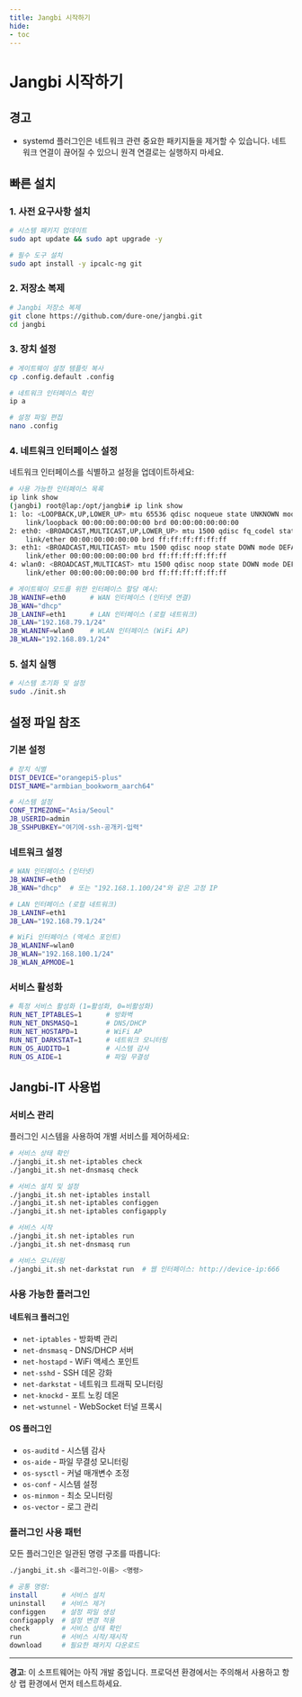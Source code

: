 ```yaml
---
title: Jangbi 시작하기
hide:
- toc
---
```


# Jangbi 시작하기

## 경고

* systemd 플러그인은 네트워크 관련 중요한 패키지들을 제거할 수 있습니다. 네트워크 연결이 끊어질 수 있으니 원격 연결로는 실행하지 마세요.

## 빠른 설치

### 1. 사전 요구사항 설치

```bash
# 시스템 패키지 업데이트
sudo apt update && sudo apt upgrade -y

# 필수 도구 설치
sudo apt install -y ipcalc-ng git
```

### 2. 저장소 복제

```bash
# Jangbi 저장소 복제
git clone https://github.com/dure-one/jangbi.git
cd jangbi
```

### 3. 장치 설정

```bash
# 게이트웨이 설정 템플릿 복사
cp .config.default .config

# 네트워크 인터페이스 확인
ip a

# 설정 파일 편집
nano .config
```

### 4. 네트워크 인터페이스 설정

네트워크 인터페이스를 식별하고 설정을 업데이트하세요:

```bash
# 사용 가능한 인터페이스 목록
ip link show
(jangbi) root@lap:/opt/jangbi# ip link show
1: lo: <LOOPBACK,UP,LOWER_UP> mtu 65536 qdisc noqueue state UNKNOWN mode DEFAULT group default qlen 1000
    link/loopback 00:00:00:00:00:00 brd 00:00:00:00:00:00
2: eth0: <BROADCAST,MULTICAST,UP,LOWER_UP> mtu 1500 qdisc fq_codel state UP mode DEFAULT group default qlen 1000
    link/ether 00:00:00:00:00:00 brd ff:ff:ff:ff:ff:ff
3: eth1: <BROADCAST,MULTICAST> mtu 1500 qdisc noop state DOWN mode DEFAULT group default qlen 1000
    link/ether 00:00:00:00:00:00 brd ff:ff:ff:ff:ff:ff
4: wlan0: <BROADCAST,MULTICAST> mtu 1500 qdisc noop state DOWN mode DEFAULT group default qlen 1000
    link/ether 00:00:00:00:00:00 brd ff:ff:ff:ff:ff:ff

# 게이트웨이 모드를 위한 인터페이스 할당 예시:
JB_WANINF=eth0      # WAN 인터페이스 (인터넷 연결)
JB_WAN="dhcp"
JB_LANINF=eth1      # LAN 인터페이스 (로컬 네트워크)
JB_LAN="192.168.79.1/24"
JB_WLANINF=wlan0    # WLAN 인터페이스 (WiFi AP)
JB_WLAN="192.168.89.1/24"
```

### 5. 설치 실행

```bash
# 시스템 초기화 및 설정
sudo ./init.sh
```

## 설정 파일 참조

### 기본 설정

```bash
# 장치 식별
DIST_DEVICE="orangepi5-plus"
DIST_NAME="armbian_bookworm_aarch64"

# 시스템 설정
CONF_TIMEZONE="Asia/Seoul"
JB_USERID=admin
JB_SSHPUBKEY="여기에-ssh-공개키-입력"
```

### 네트워크 설정

```bash
# WAN 인터페이스 (인터넷)
JB_WANINF=eth0
JB_WAN="dhcp"  # 또는 "192.168.1.100/24"와 같은 고정 IP

# LAN 인터페이스 (로컬 네트워크)
JB_LANINF=eth1
JB_LAN="192.168.79.1/24"

# WiFi 인터페이스 (액세스 포인트)
JB_WLANINF=wlan0
JB_WLAN="192.168.100.1/24"
JB_WLAN_APMODE=1
```

### 서비스 활성화

```bash
# 특정 서비스 활성화 (1=활성화, 0=비활성화)
RUN_NET_IPTABLES=1      # 방화벽
RUN_NET_DNSMASQ=1       # DNS/DHCP
RUN_NET_HOSTAPD=1       # WiFi AP
RUN_NET_DARKSTAT=1      # 네트워크 모니터링
RUN_OS_AUDITD=1         # 시스템 감사
RUN_OS_AIDE=1           # 파일 무결성
```

## Jangbi-IT 사용법

### 서비스 관리

플러그인 시스템을 사용하여 개별 서비스를 제어하세요:

```bash
# 서비스 상태 확인
./jangbi_it.sh net-iptables check
./jangbi_it.sh net-dnsmasq check

# 서비스 설치 및 설정
./jangbi_it.sh net-iptables install
./jangbi_it.sh net-iptables configgen
./jangbi_it.sh net-iptables configapply

# 서비스 시작
./jangbi_it.sh net-iptables run
./jangbi_it.sh net-dnsmasq run

# 서비스 모니터링
./jangbi_it.sh net-darkstat run  # 웹 인터페이스: http://device-ip:666
```

### 사용 가능한 플러그인

#### 네트워크 플러그인
- `net-iptables` - 방화벽 관리
- `net-dnsmasq` - DNS/DHCP 서버
- `net-hostapd` - WiFi 액세스 포인트
- `net-sshd` - SSH 데몬 강화
- `net-darkstat` - 네트워크 트래픽 모니터링
- `net-knockd` - 포트 노킹 데몬
- `net-wstunnel` - WebSocket 터널 프록시

#### OS 플러그인
- `os-auditd` - 시스템 감사
- `os-aide` - 파일 무결성 모니터링
- `os-sysctl` - 커널 매개변수 조정
- `os-conf` - 시스템 설정
- `os-minmon` - 최소 모니터링
- `os-vector` - 로그 관리

### 플러그인 사용 패턴

모든 플러그인은 일관된 명령 구조를 따릅니다:

```bash
./jangbi_it.sh <플러그인-이름> <명령>

# 공통 명령:
install      # 서비스 설치
uninstall    # 서비스 제거
configgen    # 설정 파일 생성
configapply  # 설정 변경 적용
check        # 서비스 상태 확인
run          # 서비스 시작/재시작
download     # 필요한 패키지 다운로드
```

---

**경고**: 이 소프트웨어는 아직 개발 중입니다. 프로덕션 환경에서는 주의해서 사용하고 항상 랩 환경에서 먼저 테스트하세요.